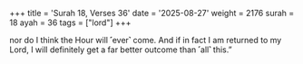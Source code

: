 +++
title = 'Surah 18, Verses 36'
date = '2025-08-27'
weight = 2176
surah = 18
ayah = 36
tags = ["lord"]
+++

nor do I think the Hour will ˹ever˺ come. And if in fact I am returned to my Lord, I will definitely get a far better outcome than ˹all˺ this.”